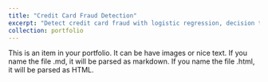 ```yaml
---
title: "Credit Card Fraud Detection"
excerpt: "Detect credit card fraud with logistic regression, decision tree, random forest, SVM and KNN."
collection: portfolio
---
```


This is an item in your portfolio. It can be have images or nice text. If you name the file .md, it will be parsed as markdown. If you name the file .html, it will be parsed as HTML. 
